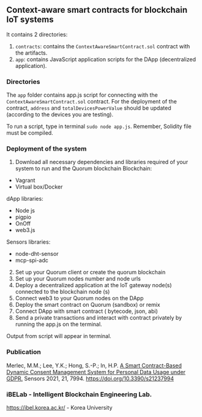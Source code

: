 ## Context-aware smart contracts for blockchain IoT systems

It contains 2 directories:

1. `contracts`: contains the `ContextAwareSmartContract.sol` contract with the artifacts.
2. `app`: contains JavaScript application scripts for the DApp (decentralized application).


### Directories

The `app` folder contains app.js script for connecting with the `ContextAwareSmartContract.sol` contract.
For the deployment of the contract, `address` and `totalDevicesPowerValue` should be updated (according to the devices you are testing).


To run a script, type in terminal `sudo node app.js`. Remember, Solidity file must be compiled.

### Deployment of the system

1. Download all necessary dependencies and libraries required of your system to run and the Quorum blockchain
Blockchain:
- Vagrant
- Virtual box/Docker

dApp libraries:
- Node js
- pigpio
- OnOff
- web3.js

Sensors libraries:
- node-dht-sensor
- mcp-spi-adc

2. Set up your Quorum client or create the quorum blockchain
3. Set up your Quorum nodes number and node urls
4. Deploy a decentralized application at the IoT gateway node(s) connected to the blockchain node (s)
5. Connect web3 to your Quorum nodes on the DApp
6. Deploy the smart contract on Quorum (sandbox) or remix
7. Connect DApp with smart contract ( bytecode, json, abi)
8. Send a private transactions and interact with contract privately by running the app.js on the terminal.

Output from script will appear in terminal.

### Publication
Merlec, M.M.; Lee, Y.K.; Hong, S.-P.; In, H.P. [A Smart Contract-Based Dynamic Consent Management System for Personal Data Usage under GDPR.](https://doi.org/10.3390/s21237994) Sensors 2021, 21, 7994. https://doi.org/10.3390/s21237994

### iBELab - Intelligent Blockchain Engineering Lab.
https://ibel.korea.ac.kr/ - Korea University
